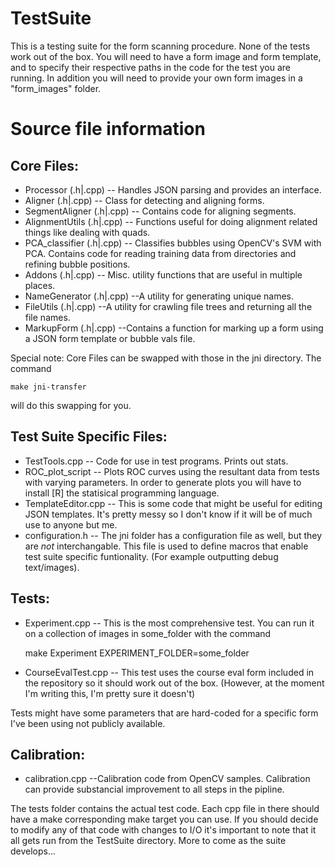 TestSuite
=========

This is a testing suite for the form scanning procedure.
None of the tests work out of the box.
You will need to have a form image and form template, and to specify their respective paths in the code for the test you are running.
In addition you will need to provide your own form images in a "form_images" folder.

Source file information
=======================

Core Files:
----------

* Processor (.h|.cpp) -- Handles JSON parsing and provides an interface.
* Aligner (.h|.cpp) -- Class for detecting and aligning forms.
* SegmentAligner (.h|.cpp) -- Contains code for aligning segments.
* AlignmentUtils (.h|.cpp) -- Functions useful for doing alignment related things like dealing with quads.
* PCA_classifier (.h|.cpp) -- Classifies bubbles using OpenCV's SVM with PCA. Contains code for reading training data from directories and refining bubble positions.
* Addons (.h|.cpp) -- Misc. utility functions that are useful in multiple places.
* NameGenerator (.h|.cpp) --A utility for generating unique names.
* FileUtils (.h|.cpp) --A utility for crawling file trees and returning all the file names.
* MarkupForm (.h|.cpp) --Contains a function for marking up a form using a JSON form template or bubble vals file.

Special note:
Core Files can be swapped with those in the jni directory. The command

	make jni-transfer
	
will do this swapping for you.

Test Suite Specific Files:
----------

* TestTools.cpp -- Code for use in test programs. Prints out stats.
* ROC_plot_script -- Plots ROC curves using the resultant data from tests with varying parameters. In order to generate plots you will have to install [R] the statisical programming language.
* TemplateEditor.cpp -- This is some code that might be useful for editing JSON templates. It's pretty messy so I don't know if it will be of much use to anyone but me.
* configuration.h -- The jni folder has a configuration file as well, but they are *not* interchangable. This file is used to define macros that enable test suite specific funtionality. (For example outputting debug text/images).

Tests:
----------

* Experiment.cpp -- This is the most comprehensive test. You can run it on a collection of images in some_folder with the command

	make Experiment EXPERIMENT_FOLDER=some_folder
	
* CourseEvalTest.cpp -- This test uses the course eval form included in the repository so it should work out of the box. (However, at the moment I'm writing this, I'm pretty sure it doesn't)

Tests might have some parameters that are hard-coded for a specific form I've been using not publicly available.

Calibration:
----------
	
* calibration.cpp --Calibration code from OpenCV samples. Calibration can provide substancial improvement to all steps in the pipline.

The tests folder contains the actual test code.
Each cpp file in there should have a make corresponding make target you can use.
If you should decide to modify any of that code with changes to I/O it's important to note that it all gets run from the TestSuite directory.
More to come as the suite develops...
